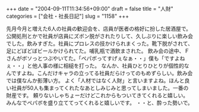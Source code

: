 +++
date = "2004-09-11T11:34:56+09:00"
draft = false
title = "人財"
categories = ["会社・社長日記"]
slug = "1158"
+++

先月今月と増えた6人の社員の歓迎会を、店員が医者の格好に扮した居酒屋で。
公開処刑とかで社員が店員にズボン脱がされたりして、久しぶりに楽しい飲み会でした。飲みすぎた。社員にプロレスの技かけられまくった。靴下脱がされて、足にどぼどぼビールかけられてた。哺乳瓶で酒飲まされた。
飲み会の途中、Ｆさんがボソっとつぶやいてた。「ペパボってすげぇなぁ・・」僕も「ですよねぇ・・」と他人事の様に相槌を打った。
なんか、社員ひとりひとりが個性的なんですよね。こんだけキャラの立ってる社員だらけってのもめずらしい。飲み会では僕なんか影薄い方。
よく「人材ではなく人財」と言いますよね。ほんと良い社員が50人も集まってくれたなあとしみじみと思ってしまいました。一番の財産です。
頼りないしゃちょーだけどこれからもついてきてくれると嬉しい。
みんなでペパボを盛り立ててってくれると嬉しいです。
・・と、酔った勢いで。

